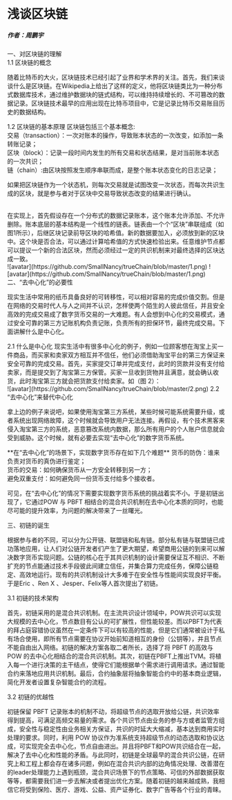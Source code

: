 # 浅谈区块链
##### 作者：周鹏宇
一、对区块链的理解<br>
1.1 区块链的概念
<p>随着比特币的大火，区块链技术已经引起了业界和学术界的关注。首先，我们来谈谈什么是区块链。在Wikipedia上给出了这样的定义，他将区块链类比为一种分布式数据库技术，通过维护数据块的链式结构，可以维持持续增长的、不可篡改的数据记录。区块链技术最早的应用出现在比特币项目中，它是记录比特币交易账目历史的数据结构。</p>
1.2 区块链的基本原理
区块链包括三个基本概念:<br>
交易（transaction）：一次对账本的操作，导致账本状态的一次改变，如添加一条转账记录；<br>
区块（block）：记录一段时间内发生的所有交易和状态结果，是对当前账本状态的一次共识；<br>
链（chain）:由区块按照发生顺序串联而成，是整个账本状态变化的日志记录；<br>
<p>如果把区块链作为一个状态机，则每次交易就是试图改变一次状态，而每次共识生成的区块，就是参与者对于区块中交易导致状态改变的结果进行确认。</p><br>
   在实现上，首先假设存在一个分布式的数据记录账本，这个账本允许添加、不允许删除。账本底层的基本结构是一个线性的链表。链表由一个个“区块”串联组成（如图1所示），后继区块记录前导区块的哈希值。新的数据要加入，必须放到新的区块中。这个块是否合法，可以通过计算哈希值的方式快速检验出来。任意维护节点都可以提议一个新的合法区块，然而必须经过一定的共识机制来对最终选择的区块达成一致。<br>
![avatar](https://github.com/SmallNancy/trueChain/blob/master/1.png)
![avatar](https://github.com/SmallNancy/trueChain/blob/master/1.png)
二、“去中心化”的必要性<br>
<p>现实生活中常用的纸币具备良好的可转移性，可以相对容易的完成价值交割。但是在网络的交易时代人与人之间并不认识，怎样使两个陌生的人彼此信任，并且安全高效的完成交易成了数字货币交易的一大难题。有人会想到中心化的交易模式，通过安全可靠的第三方记账机构负责记账，负责所有的担保环节，最终完成交易。下面讲解什么是中心化。</p>
2.1 什么是中心化
   现实生活中有很多中心化的例子，例如一位顾客想在淘宝上买一件商品，而买家和卖家双方相互并不信任，他们必须借助淘宝平台的第三方保证来安全可靠的完成交易。首先，买家提交订单并完成支付，此时的货款并没有支付给卖家，而是提交到了淘宝第三方保管。买家一旦收到货物并且满意，就会确认收货，此时淘宝第三方就会把货款支付给卖家。如（图 2）：<br>
![avatar](https://github.com/SmallNancy/trueChain/blob/master/2.png)
2.2 “去中心化”来替代中心化
<p>拿上边的例子来说吧，如果使用淘宝第三方系统，某些时候可能系统需要升级，或者系统出现网络故障，这个时候就会导致用户无法连接。再假设，有个技术黑客来侵入淘宝第三方的系统，恶意篡改系统内数据，那么所有用户的个人账户信息就会受到威胁。这个时候，就有必要去实现“去中心化”的数字货币系统。</p>
**在“去中心化”的场景下，实现数字货币存在如下几个难题**
货币的防伪：谁来负责对货币的真伪进行鉴定；<br>
货币的交易：如何确保货币从一方安全转移到另一方；<br>
避免双重支付：如何避免同一份货币支付给多个接收者。<br>
<p>可见，在“去中心化”的情况下需要实现数字货币系统的挑战着实不小。于是初链出现了，它通过POW 与 PBFT 相结合的混合共识机制在去中心化本质的同时，也能尽可能的提升效率，为问题的解决带来了一丝曙光。</p>
三、初链的诞生<br>
<p>根据参与者的不同，可以分为公开链、联盟链和私有链。部分私有链与联盟链已成功落地应用，让人们对公链开发者们产生了更大期望，希望商用公链的到来可以解决数字货币实现问题。公链的核心在于其共识机制的设计需要保证互不相识、不断扩充的节点能通过技术手段彼此间建立信任，并集合算力完成任务，保障公链稳定、高效地运行。现有的共识机制设计大多难于在安全性与性能间实现良好平衡。于是Eric 、Ren X 、Jesper、Felix等人首次提出了初链。</p>
3.1 初链的技术架构
<p>首先，初链采用的是混合共识机制。在主流共识设计领域中，POW共识可以实现大规模的去中心化，节点数目有公认的可扩展性，但性能较差。而以PBFT为代表的拜占庭容错协议虽然在一定条件下可以有较高的性能，但是它们通常被设计于私有场合使用，即所有节点需要在协议开始前知道相互的身份（公钥等），并且节点不能自由出入网络。初链的解决方案各取二者所长，选择了将 PBFT 的高效与 POW 的去中心化相结合的混合共识机制。其次，初链在PBFT上推出TVM。将植入每一个进行决策的主干结点，使得它们能根据单个需求进行调用请求。通过智能合约来落地应用共识机制。最后，合约抽象层将抽象智能合约中的基本商业逻辑，简化开发者设置复杂智能合约的流程。</p>
3.2 初链的优越性<br>
<p>初链保留 PBFT 记录账本的机制不动，将超级节点的选取开放给公链，共识效率得到提高，可满足高频交易量的需求。各个共识节点由业务的参与方或者监管方组成，安全性与稳定性由业务相关方保证，共识的时延大大缩减，基本达到商用实时处理的要求。同时，利用 POW 协议作为准系统支持超级节点的动态选取和协议达成，可实现完全去中心化，节点自由进出。并且将PBFT和POW共识结合在一起，解决了去中心化和性能的矛盾。与此同时，初链是全球最早的混合共识公链，在研究上和工程上都会存在诸多问题，例如在混合共识内部的边角情况处理、改善潜在的leader处理能力上遇到瓶颈，混合共识场景下的节点策略、可信的外部数据获取等等，都需要我们进一步去解决或者提出优化方案。随着初链的越来越成熟，我相信它将受到保险、医疗、游戏、公益、资产证券化、数字广告等各个行业的青睐。</p>

